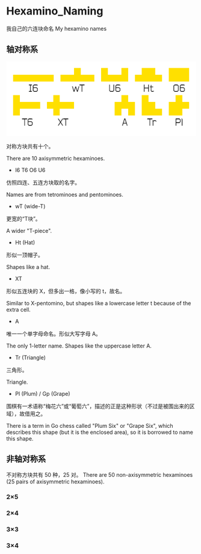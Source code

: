 # Hexamino_Naming
我自己的六连块命名 My hexamino names

## 轴对称系

![](https://github.com/Aqua6623/Hexamino_Naming/blob/main/pic/sym.png)

对称方块共有十个。

There are 10 axisymmetric hexaminoes.

- I6 T6 O6 U6

仿照四连、五连方块取的名字。

Names are from tetrominoes and pentominoes.

- wT (wide-T)

更宽的“T块”。

A wider "T-piece".

- Ht (Hat)

形似一顶帽子。

Shapes like a hat.

- XT

形似五连块的 X，但多出一格，像小写的 t，故名。

Similar to X-pentomino, but shapes like a lowercase letter t because of the extra cell.

- A

唯一一个单字母命名。形似大写字母 A。

The only 1-letter name. Shapes like the uppercase letter A.

- Tr (Triangle)

三角形。

Triangle.

- Pl (Plum) / Gp (Grape)

围棋有一术语称“梅花六”或“葡萄六”，描述的正是这种形状（不过是被围出来的区域），故借用之。

There is a term in Go chess called "Plum Six" or "Grape Six", which describes this shape (but it is the enclosed area), so it is borrowed to name this shape.

## 非轴对称系

不对称方块共有 50 种，25 对。
There are 50 non-axisymmetric hexaminoes (25 pairs of axisymmetric hexaminoes).

### 2×5

### 2×4

### 3×3

### 3×4